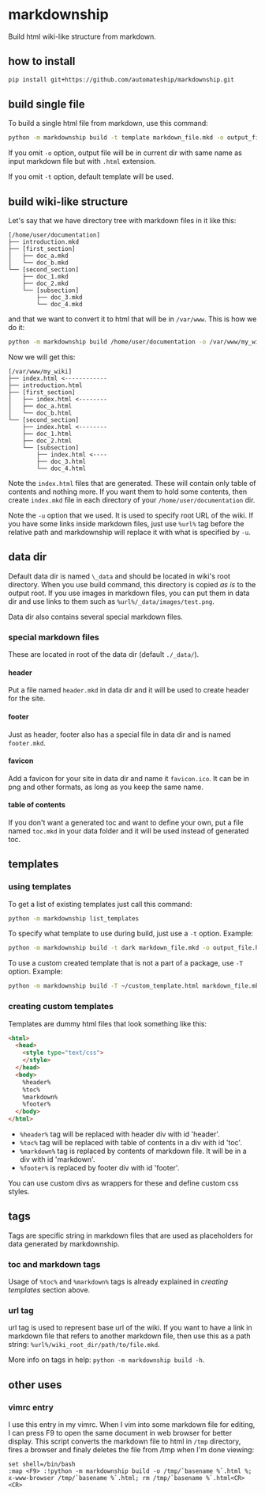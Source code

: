 markdownship
==================================================

Build html wiki-like structure from markdown.

how to install
-------------------------

```bash
pip install git+https://github.com/automateship/markdownship.git
```

build single file
-------------------------

To build a single html file from markdown, use this command:

```bash
python -m markdownship build -t template markdown_file.mkd -o output_file.html
```

If you omit `-o` option, output file will be in current dir with same name as
input markdown file but with `.html` extension.

If you omit `-t` option, default template will be used.

build wiki-like structure
-------------------------

Let's say that we have directory tree with markdown files in it like this:

    [/home/user/documentation]
    ├── introduction.mkd
    ├── [first_section]
    │   ├── doc_a.mkd
    │   └── doc_b.mkd
    └── [second_section]
        ├── doc_1.mkd
        ├── doc_2.mkd
        └── [subsection]
            ├── doc_3.mkd
            └── doc_4.mkd

and that we want to convert it to html that will be in `/var/www`. This is how
we do it:

```bash
python -m markdownship build /home/user/documentation -o /var/www/my_wiki -u http://my.wiki.com/
```
Now we will get this:

    [/var/www/my_wiki]
    ├── index.html <------------
    ├── introduction.html
    ├── [first_section]
    │   ├── index.html <--------
    │   ├── doc_a.html
    │   └── doc_b.html
    └── [second_section]
        ├── index.html <--------
        ├── doc_1.html
        ├── doc_2.html
        └── [subsection]
            ├── index.html <----
            ├── doc_3.html
            └── doc_4.html

Note the `index.html` files that are generated. These will contain only table
of contents and nothing more. If you want them to hold some contents, then
create `index.mkd` file in each directory of your `/home/user/documentation`
dir.

Note the `-u` option that we used. It is used to specify root URL of the wiki.
If you have some links inside markdown files, just use `%url%` tag before the
relative path and markdownship will replace it with what is specified by `-u`.

data dir
-------------------------

Default data dir is named `\_data` and should be located in wiki's root
directory. When you use build command, this directory is copied *as is* to the
output root. If you use images in markdown files, you can put them in data dir
and use links to them such as `%url%/_data/images/test.png`.

Data dir also contains several special markdown files.

### special markdown files

These are located in root of the data dir (default `./_data/`).

#### header

Put a file named `header.mkd` in data dir and it will be used to create header
for the site.

#### footer

Just as header, footer also has a special file in data dir and is named
`footer.mkd`.

#### favicon

Add a favicon for your site in data dir and name it `favicon.ico`. It can be in
png and other formats, as long as you keep the same name.

#### table of contents

If you don't want a generated toc and want to define your own, put a file named
`toc.mkd` in your data folder and it will be used instead of generated toc.

templates
-------------------------

### using templates

To get a list of existing templates just call this command:

```bash
python -m markdownship list_templates
```

To specify what template to use during build, just use a `-t` option. Example:

```bash
python -m markdownship build -t dark markdown_file.mkd -o output_file.html
```

To use a custom created template that is not a part of a package, use `-T`
option. Example:

```bash
python -m markdownship build -T ~/custom_template.html markdown_file.mkd -o output_file.html
```

### creating custom templates

Templates are dummy html files that look something like this:

```html
<html>
  <head>
    <style type="text/css">
    </style>
  </head>
  <body>
    %header%
    %toc%
    %markdown%
    %footer%
  </body>
</html>
```

- `%header%` tag will be replaced with header div with id 'header'.
- `%toc%` tag will be replaced with table of contents in a div with id 'toc'.
- `%markdown%` tag is replaced by contents of markdown file. It will be in a div
with id 'markdown'.
- `%footer%` is replaced by footer div with id 'footer'.

You can use custom divs as wrappers for these and define custom css styles.


tags
-------------------------

Tags are specific string in markdown files that are used as placeholders for
data generated by markdownship.

### toc and markdown tags
Usage of `%toc%` and `%markdown%` tags is already explained in
*creating templates* section above.

### url tag
url tag is used to represent base url of the wiki. If you want to have a link
in markdown file that refers to another markdown file, then use this as a path
string: `%url%/wiki_root_dir/path/to/file.mkd`.

More info on tags in help: `python -m markdownship build -h`.

other uses
-------------------------

### vimrc entry

I use this entry in my vimrc. When I vim into some markdown file for editing,
I can press F9 to open the same document in web browser for better display.
This script converts the markdown file to html in `/tmp` directory, fires a
browser and finaly deletes the file from /tmp when I'm done viewing:

```vim
set shell=/bin/bash
:map <F9> :!python -m markdownship build -o /tmp/`basename %`.html %; x-www-browser /tmp/`basename %`.html; rm /tmp/`basename %`.html<CR><CR>
```

